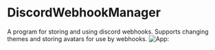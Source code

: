 # DiscordWebhookManager
A program for storing and using discord webhooks. Supports changing themes and storing avatars for use by webhooks.
![App:](https://i.ibb.co/SJ0b648/image.png)

